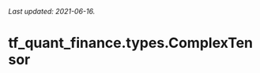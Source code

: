 <!--
This file is generated by a tool. Do not edit directly.
For open-source contributions the docs will be updated automatically.
-->

*Last updated: 2021-06-16.*

<div itemscope itemtype="http://developers.google.com/ReferenceObject">
<meta itemprop="name" content="tf_quant_finance.types.ComplexTensor" />
<meta itemprop="path" content="Stable" />
</div>

# tf_quant_finance.types.ComplexTensor

<!-- Insert buttons and diff -->

<table class="tfo-notebook-buttons tfo-api" align="left">
</table>





```python
tf_quant_finance.types.ComplexTensor(
    *args, **kwds
)
```



<!-- Placeholder for "Used in" -->
